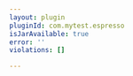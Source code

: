 ```yaml
---
layout: plugin
pluginId: com.mytest.espresso
isJarAvailable: true
error: ''
violations: []

---
```

